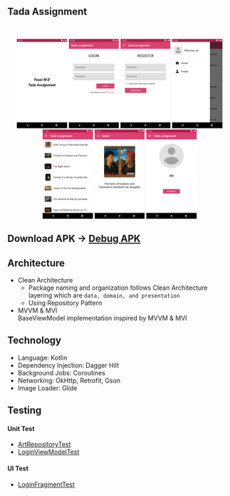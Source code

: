 ## Tada Assignment  
<br>
<p float="left" align="middle">
  <img src="screenshot/app_screenshot_1.png" height="200" />
  <img src="screenshot/app_screenshot_2.png" height="200" />
  <img src="screenshot/app_screenshot_3.png" height="200" />
  <img src="screenshot/app_screenshot_4.png" height="200" />
  <img src="screenshot/app_screenshot_5.png" height="200" />
  <img src="screenshot/app_screenshot_6.png" height="200" />
  <img src="screenshot/app_screenshot_7.png" height="200" />
</p>

## Download APK -> [Debug APK](fauzimd-tada-assignment-debug.apk)

## Architecture
- Clean Architecture  
    - Package naming and organization follows Clean Architecture layering which are `data, domain, and presentation`
    - Using Repository Pattern
- MVVM & MVI  
BaseViewModel implementation inspired by MVVM & MVI

## Technology
- Language: Kotlin
- Dependency Injection: Dagger Hilt
- Background Jobs: Coroutines
- Networking: OkHttp, Retrofit, Gson
- Image Loader: Glide

## Testing
#### Unit Test  
- [ArtRepositoryTest](app/src/test/java/dev/illwiz/tada/ArtRepositoryTest.kt)
- [LoginViewModelTest](app/src/test/java/dev/illwiz/tada/LoginViewModelTest.kt)

#### UI Test  
- [LoginFragmentTest](app/src/androidTest/java/dev/illwiz/tada/login/LoginFragmentTest.kt)
